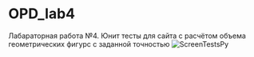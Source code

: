 
# OPD_lab4
Лабараторная работа №4. Юнит тесты для сайта с расчётом объема геометрических фигурс с заданной точностью
![ScreenTestsPy](https://github.com/Tylpele/OPD_lab4/assets/117898725/2fd92193-f7d7-46ad-b699-9b855cf83358)
